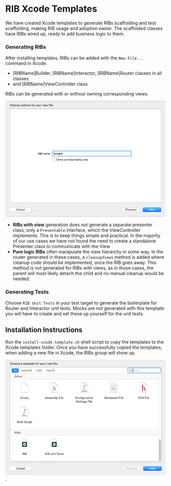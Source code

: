 # RIB Xcode Templates

We have created Xcode templates to generate RIBs scaffolding and test scaffolding, making RIB usage and adoption easier. The scaffolded classes have RIBs wired up, ready to add business logic to them.

### Generating RIBs

After installing templates, RIBs can be added with the `New File...` command in Xcode.
- [RIBName]Builder, [RIBName]Interactor, [RIBName]Router classes in all classes
-  and [RIBName]ViewController class

RIBs can be generated with or without owning corresponding views.

![The RIBs Xcode Template](ios-rib-tooling-1.png)

- **RIBs with view** generation does not generate a separate presenter class, only a `Presentable` interface, which the ViewController implements. This is to keep things simple and practical. In the majority of our use cases we have not found the need to create a standalone Presenter class to communicate with the View.
- **Pure logic RIBs** often manipulate the view hierarchy in some way. In the router generated in these cases, a `cleanupViews` method is added where cleanup code should be implemented, once the RIB goes away. This method is not generated for RIBs with views, as in those cases, the parent will most likely detach the child and no manual cleanup would be needed.

### Generating Tests

Choose `RIB Unit Tests` in your test target to generate the boilerplate for Router and Interactor unit tests. Mocks are  not generated with this template: you will have to create and set these up yourself for the unit tests.

## Installation Instructions

Run the `install-xcode.template.sh` shell script to copy the templates to the Xcode templates folder. Once you have successfully copied the templates, when adding a new file in Xcode, the RIBs group will show up.

![RIBs in Xcode](ios-rib-tooling-2.png).
